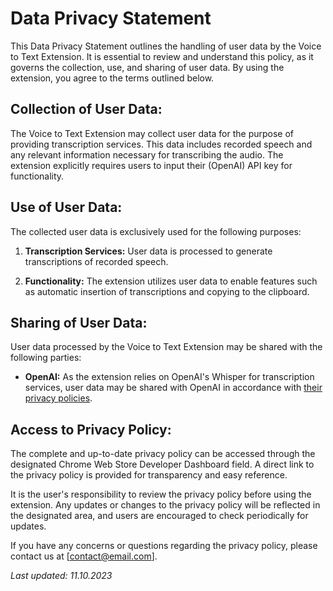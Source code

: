 # Data Privacy Statement

This Data Privacy Statement outlines the handling of user data by the Voice to Text Extension. It is essential to review and understand this policy, as it governs the collection, use, and sharing of user data. By using the extension, you agree to the terms outlined below.

## Collection of User Data:

The Voice to Text Extension may collect user data for the purpose of providing transcription services. This data includes recorded speech and any relevant information necessary for transcribing the audio. The extension explicitly requires users to input their (OpenAI) API key for functionality.

## Use of User Data:

The collected user data is exclusively used for the following purposes:

1. **Transcription Services:** User data is processed to generate transcriptions of recorded speech.
  
2. **Functionality:** The extension utilizes user data to enable features such as automatic insertion of transcriptions and copying to the clipboard.

## Sharing of User Data:

User data processed by the Voice to Text Extension may be shared with the following parties:

- **OpenAI:** As the extension relies on OpenAI's Whisper for transcription services, user data may be shared with OpenAI in accordance with [their privacy policies](https://openai.com/enterprise-privacy).

## Access to Privacy Policy:

The complete and up-to-date privacy policy can be accessed through the designated Chrome Web Store Developer Dashboard field. A direct link to the privacy policy is provided for transparency and easy reference.

It is the user's responsibility to review the privacy policy before using the extension. Any updates or changes to the privacy policy will be reflected in the designated area, and users are encouraged to check periodically for updates.

If you have any concerns or questions regarding the privacy policy, please contact us at [contact@email.com].

*Last updated: 11.10.2023*
